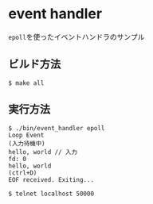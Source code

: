 # event handler

`epoll`を使ったイベントハンドラのサンプル

## ビルド方法

```console
$ make all
```

## 実行方法

```console
$ ./bin/event_handler epoll
Loop Event
(入力待機中)
hello, world // 入力
fd: 0
hello, world
(ctrl+D)
EOF received. Exiting...
```

```console
$ telnet localhost 50000
```

